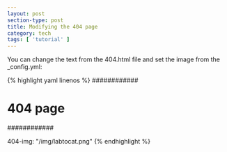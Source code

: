 ```yaml
---
layout: post
section-type: post
title: Modifying the 404 page
category: tech
tags: [ 'tutorial' ]
---
```


You can change the text from the 404.html file and set the image from the _config.yml:

{% highlight yaml linenos %}
############
# 404 page #
############

404-img: "/img/labtocat.png"
{% endhighlight %}
